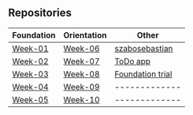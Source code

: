 ## Repositories
| **Foundation** | **Orientation** | **Other** |
| ------------- | ------------- | ------------- |
| [Week-01](https://github.com/green-fox-academy/szabosebastian/tree/master/week-01)| [Week-06](https://github.com/green-fox-academy/szabosebastian/tree/master/week-06) | [szabosebastian](https://szabosebastian.github.io/) |
| [Week-02](https://github.com/green-fox-academy/szabosebastian/tree/master/week-02)| [Week-07](https://github.com/green-fox-academy/szabosebastian/tree/master/week-07)  | [ToDo app](https://github.com/green-fox-academy/szabosebastian-todo-app) |
| [Week-03](https://github.com/green-fox-academy/szabosebastian/tree/master/week-03)| [Week-08](https://github.com/green-fox-academy/szabosebastian/tree/master/week-08)  | [Foundation trial](https://github.com/szabosebastian/exam-trial-basics)|
| [Week-04](https://github.com/green-fox-academy/szabosebastian/tree/master/week-04)| [Week-09](https://github.com/green-fox-academy/szabosebastian/tree/master/week-09)  | ------------- |
| [Week-05](https://github.com/green-fox-academy/szabosebastian/tree/master/week-05)| [Week-10](https://github.com/green-fox-academy/szabosebastian/tree/master/week-10)  | ------------- |


